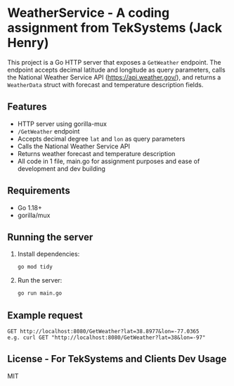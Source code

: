 # WeatherService - A coding assignment from TekSystems (Jack Henry)

This project is a Go HTTP server that exposes a `GetWeather` endpoint. The endpoint accepts decimal latitude and longitude as query parameters, calls the National Weather Service API (https://api.weather.gov/), and returns a `WeatherData` struct with forecast and temperature description fields.

## Features
- HTTP server using gorilla-mux
- `/GetWeather` endpoint
- Accepts decimal degree `lat` and `lon` as query parameters
- Calls the National Weather Service API
- Returns weather forecast and temperature description
- All code in 1 file, main.go for assignment purposes and ease of development and dev building

## Requirements
- Go 1.18+
- gorilla/mux

## Running the server
1. Install dependencies:
   ```sh
   go mod tidy
   ```
2. Run the server:
   ```sh
   go run main.go
   ```

## Example request
```
GET http://localhost:8080/GetWeather?lat=38.8977&lon=-77.0365
e.g. curl GET "http://localhost:8080/GetWeather?lat=38&lon=-97"
```

## License - For TekSystems and Clients Dev Usage
MIT
